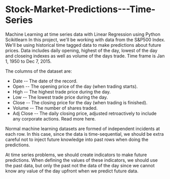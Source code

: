 # Stock-Market-Predictions---Time-Series
Machine Learning at time series data with Linear Regression using Python Scikitlearn
In this project, we'll be working with data from the S&P500 Index. We'll be using historical time tagged data to make predictions about future prices. Data includes daily opening, highest of the day, lowest of the day and closeing indexes as well as volume of the days trade. Time frame is Jan 1, 1950 to Dec 7, 2015.

The columns of the dataset are:

- Date -- The date of the record.
- Open -- The opening price of the day (when trading starts).
- High -- The highest trade price during the day.
- Low -- The lowest trade price during the day.
- Close -- The closing price for the day (when trading is finished).
- Volume -- The number of shares traded.
- Adj Close -- The daily closing price, adjusted retroactively to include any corporate actions. Read more here.

Normal machine learning datasets are formed of independent incidents at each row. In this case, since the data is time-sequential, we should be extra careful not to inject future knowledge into past rows when doing the predictions. 

At time series problems, we should create indicators to make future predictions. When defining the values of these indicators, we should use the past data, but only the past not the data of the day since we cannot know any value of the day upfront when we predict future data.
